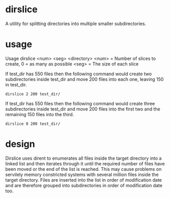 dirslice
========

A utility for splitting directories into multiple smaller subdirectories.


usage
=====

Usage dirslice &lt;num&gt; &lt;seg&gt; &lt;directory&gt;
 &lt;num&gt; = Number of slices to create, 0 = as many as possible
 &lt;seg&gt; = The size of each slice

If test_dir has 550 files then the following command would create two subdirectories inside test_dir and move 200 files into each one, leaving 150 in test_dir.

    dirslice 2 200 test_dir/

If test_dir has 550 files then the following command would create three subdirectories inside test_dir and move 200 files into the first two and the remaining 150 files into the third.

    dirslice 0 200 test_dir/


design
======

Dirslice uses dirent to enumerates all files inside the target directory into a linked list and then iterates through it until the required number of files have been moved or the end of the list is reached. This may cause problems on servilely memory constricted systems with several million files inside the target directory. Files are inserted into the list in order of modification date and are therefore grouped into subdirectories in order of modification date too.
